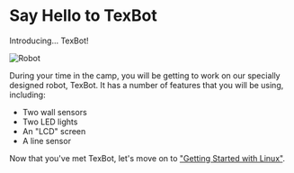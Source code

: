 # Say Hello to TexBot

Introducing... TexBot!

![Robot](images/botnroll.png)

During your time in the camp, you will be getting to work on our specially designed robot, TexBot. It has a number of features that you will be using, including:

- Two wall sensors
- Two LED lights
- An "LCD" screen
- A line sensor

Now that you've met TexBot, let's move on to ["Getting Started with Linux"](using_linux.html).